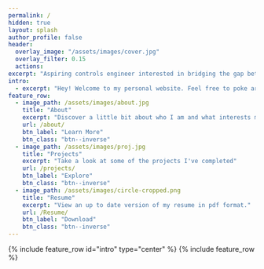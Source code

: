 ```yaml
---
permalink: /
hidden: true
layout: splash
author_profile: false
header:
  overlay_image: "/assets/images/cover.jpg"
  overlay_filter: 0.15
  actions:
excerpt: "Aspiring controls engineer interested in bridging the gap between control theory and machine learning"
intro: 
  - excerpt: "Hey! Welcome to my personal website. Feel free to poke aroud to learn a little bit more about me, my interests, my background, and some of the things I've been up to."
feature_row:
  - image_path: /assets/images/about.jpg
    title: "About"
    excerpt: "Discover a little bit about who I am and what interests me."
    url: /about/
    btn_label: "Learn More"
    btn_class: "btn--inverse"
  - image_path: /assets/images/proj.jpg
    title: "Projects"
    excerpt: "Take a look at some of the projects I've completed"
    url: /projects/
    btn_label: "Explore"
    btn_class: "btn--inverse"
  - image_path: /assets/images/circle-cropped.png
    title: "Resume"
    excerpt: "View an up to date version of my resume in pdf format."
    url: /Resume/
    btn_label: "Download"
    btn_class: "btn--inverse"
---
```

{% include feature_row id="intro" type="center" %}
{% include feature_row %}
